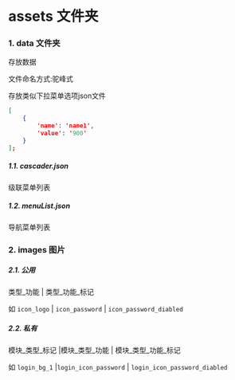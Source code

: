 # assets 文件夹
### 1. data 文件夹

存放数据

文件命名方式:驼峰式

存放类似下拉菜单选项json文件

```json
[
    {
        'name': 'name1',
        'value': '900'
    }
];
```

##### 1.1. cascader.json

级联菜单列表

##### 1.2. menuList.json

导航菜单列表


### 2. images 图片

##### 2.1. 公用

类型_功能 | 类型_功能_标记

如 `icon_logo` | `icon_password` | `icon_password_diabled`

##### 2.2. 私有

模块_类型_标记 |模块_类型_功能 | 模块_类型_功能_标记

如 `login_bg_1` |`login_icon_password` | `login_icon_password_diabled`